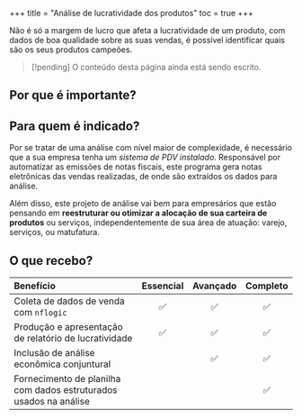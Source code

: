 +++
title = "Análise de lucratividade dos produtos"
toc = true
+++

Não é só a margem de lucro que afeta a lucratividade de um produto, com dados de boa
qualidade sobre as suas vendas, é possível identificar quais são os seus produtos
campeões.

<!--more-->

> [!pending] O conteúdo desta página ainda está sendo escrito.

## Por que é importante?

## Para quem é indicado?

Por se tratar de uma análise com nível maior de complexidade, é necessário que a sua
empresa tenha um _sistema de PDV instalado_. Responsável por automatizar as emissões de
notas fiscais, este programa gera notas eletrônicas das vendas realizadas, de onde são
extraídos os dados para análise.

Além disso, este projeto de análise vai bem para empresários que estão pensando em
**reestruturar ou otimizar a alocação de sua carteira de produtos** ou serviços,
independentemente de sua área de atuação: varejo, serviços, ou matufatura.

## O que recebo?

| Benefício                                                         | Essencial | Avançado | Completo |
| :---                                                              | :-------: | :------: | :------: |
| Coleta de dados de venda com `nflogic`                            |    ✅     |    ✅    |    ✅    |
| Produção e apresentação de relatório de lucratividade             |    ✅     |    ✅    |    ✅    |
| Inclusão de análise econômica conjuntural                         |           |    ✅    |    ✅    |
| Fornecimento de planilha com dados estruturados usados na análise |           |          |    ✅    |

